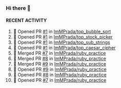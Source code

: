 ### Hi there 👋

<!--
**ImMPrada/ImMPrada** is a ✨ _special_ ✨ repository because its `README.md` (this file) appears on your GitHub profile.

Here are some ideas to get you started:

- 🔭 I’m currently working on ...
- 🌱 I’m currently learning ...
- 👯 I’m looking to collaborate on ...
- 🤔 I’m looking for help with ...
- 💬 Ask me about ...
- 📫 How to reach me: ...
- 😄 Pronouns: ...
- ⚡ Fun fact: ...
-->

#### RECENT ACTIVITY

<!--START_SECTION:activity-->
1. 💪 Opened PR [#1](https://github.com/ImMPrada/top_bubble_sort/pull/1) in [ImMPrada/top_bubble_sort](https://github.com/ImMPrada/top_bubble_sort)
2. 💪 Opened PR [#1](https://github.com/ImMPrada/top_stock_picker/pull/1) in [ImMPrada/top_stock_picker](https://github.com/ImMPrada/top_stock_picker)
3. 💪 Opened PR [#1](https://github.com/ImMPrada/top_sub_strings/pull/1) in [ImMPrada/top_sub_strings](https://github.com/ImMPrada/top_sub_strings)
4. 💪 Opened PR [#1](https://github.com/ImMPrada/top_caesar_cipher/pull/1) in [ImMPrada/top_caesar_cipher](https://github.com/ImMPrada/top_caesar_cipher)
5. 🎉 Merged PR [#7](https://github.com/ImMPrada/ruby_practice/pull/7) in [ImMPrada/ruby_practice](https://github.com/ImMPrada/ruby_practice)
6. 🎉 Merged PR [#8](https://github.com/ImMPrada/ruby_practice/pull/8) in [ImMPrada/ruby_practice](https://github.com/ImMPrada/ruby_practice)
7. 🎉 Merged PR [#9](https://github.com/ImMPrada/ruby_practice/pull/9) in [ImMPrada/ruby_practice](https://github.com/ImMPrada/ruby_practice)
8. 💪 Opened PR [#9](https://github.com/ImMPrada/ruby_practice/pull/9) in [ImMPrada/ruby_practice](https://github.com/ImMPrada/ruby_practice)
9. 💪 Opened PR [#8](https://github.com/ImMPrada/ruby_practice/pull/8) in [ImMPrada/ruby_practice](https://github.com/ImMPrada/ruby_practice)
10. 💪 Opened PR [#7](https://github.com/ImMPrada/ruby_practice/pull/7) in [ImMPrada/ruby_practice](https://github.com/ImMPrada/ruby_practice)
<!--END_SECTION:activity-->
